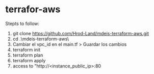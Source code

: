# terrafor-aws
Stepts to follow:
1.  git clone https://github.com/Hrod-Land/mdeis-terraform-aws.git
2.  cd .\mdeis-terraform-aws\
3.  Cambiar el vpc_id en el main.tf > Guardar los cambios
4.  terraform init
5.  terraform plan
6.  terraform apply
7.  access to "http://<instance_public_ip>:80
